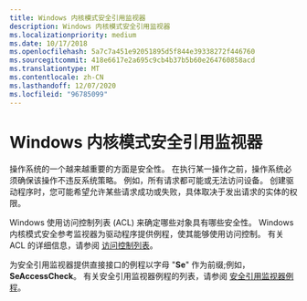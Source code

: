 ```yaml
---
title: Windows 内核模式安全引用监视器
description: Windows 内核模式安全引用监视器
ms.localizationpriority: medium
ms.date: 10/17/2018
ms.openlocfilehash: 5a7c7a451e92051895d5f844e39338272f446760
ms.sourcegitcommit: 418e6617e2a695c9cb4b37b5b60e264760858acd
ms.translationtype: MT
ms.contentlocale: zh-CN
ms.lasthandoff: 12/07/2020
ms.locfileid: "96785099"
---
```

# <a name="windows-kernel-mode-security-reference-monitor"></a>Windows 内核模式安全引用监视器


操作系统的一个越来越重要的方面是安全性。 在执行某一操作之前，操作系统必须确保该操作不违反系统策略。 例如，所有请求都可能或无法访问设备。 创建驱动程序时，您可能希望允许某些请求成功或失败，具体取决于发出请求的实体的权限。

Windows 使用访问控制列表 (ACL) 来确定哪些对象具有哪些安全性。 Windows 内核模式安全参考监视器为驱动程序提供例程，使其能够使用访问控制。 有关 ACL 的详细信息，请参阅 [访问控制列表](../ifs/access-control-list.md)。

为安全引用监视器提供直接接口的例程以字母 "**Se**" 作为前缀;例如， **SeAccessCheck**。 有关安全引用监视器例程的列表，请参阅 [安全引用监视器例程](/previous-versions/windows/hardware/drivers/ff563711(v=vs.85))。

 

